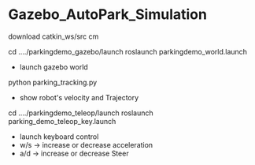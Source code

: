 # Gazebo_AutoPark_Simulation


download catkin_ws/src
cm

cd ..../parkingdemo_gazebo/launch
roslaunch parkingdemo_world.launch
- launch gazebo world

python parking_tracking.py
- show robot's velocity and Trajectory

cd ..../parkingdemo_teleop/launch
roslaunch parking_demo_teleop_key.launch
- launch keyboard control
- w/s -> increase or decrease acceleration
- a/d -> increase or decrease Steer


